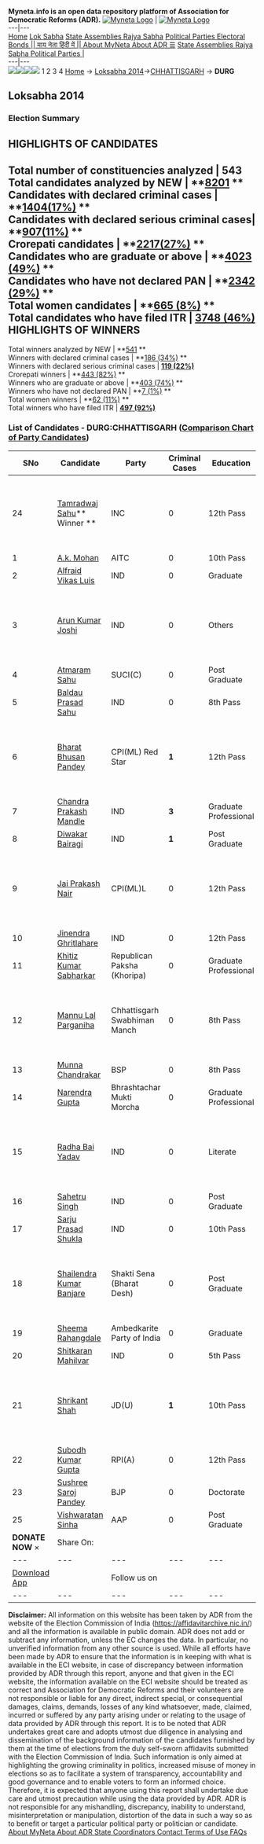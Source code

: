 **Myneta.info is an open data repository platform of Association for Democratic Reforms (ADR).**
[![Myneta Logo](https://www.myneta.info/lib/img/myneta-logo.png)](https://www.myneta.info/) | [![Myneta Logo](https://www.myneta.info/lib/img/adr-logo.png)](https://adrindia.org)  
---|---  
[Home](https://www.myneta.info/) [Lok Sabha](https://www.myneta.info/#ls "Lok Sabha") [ State Assemblies ](https://www.myneta.info/#sa "State Assemblies") [Rajya Sabha](https://www.myneta.info/#rs "Rajya Sabha") [Political Parties ](https://www.myneta.info/party "Political Parties") [ Electoral Bonds ](https://www.myneta.info/electoral_bonds "Electoral Bonds") [ || माय नेता हिंदी में || ](https://translate.google.co.in/translate?prev=hp&hl=en&js=y&u=www.myneta.info&sl=en&tl=hi&history_state0=) [ About MyNeta ](https://adrindia.org/content/about-myneta) [ About ADR ](https://adrindia.org/about-adr/who-we-are) [☰](javascript:void\(0\))
[ State Assemblies ](https://www.myneta.info/#sa "State Assemblies") [ Rajya Sabha ](https://www.myneta.info/#rs "Rajya Sabha") [ Political Parties ](https://www.myneta.info/party "Political Parties")
|   
---|---  
![](https://www.myneta.info/lib/img/banner/banner-1.png)![](https://www.myneta.info/lib/img/banner/banner-2.png)![](https://www.myneta.info/lib/img/banner/banner-3.png)![](https://www.myneta.info/lib/img/banner/banner-4.png)
1  2  3  4 
[Home](https://www.myneta.info/) → [Loksabha 2014](https://www.myneta.info/ls2014/)→[CHHATTISGARH](https://www.myneta.info/ls2014/index.php?action=show_constituencies&state_id=26) → **DURG**
### 
## Loksabha 2014
###  Election Summary 
HIGHLIGHTS OF CANDIDATES  
---  
Total number of constituencies analyzed |  543   
Total candidates analyzed by NEW | **[8201](https://www.myneta.info/ls2014/index.php?action=summary&subAction=candidates_analyzed&sort=candidate#summary) **  
Candidates with declared criminal cases | **[1404(17%)](https://www.myneta.info/ls2014/index.php?action=summary&subAction=crime&sort=candidate#summary) **  
Candidates with declared serious criminal cases| **[907(11%)](https://www.myneta.info/ls2014/index.php?action=summary&subAction=serious_crime&sort=candidate#summary) **  
Crorepati candidates | **[2217(27%)](https://www.myneta.info/ls2014/index.php?action=summary&subAction=crorepati&sort=candidate#summary) **  
Candidates who are graduate or above | **[4023 (49%)](https://www.myneta.info/ls2014/index.php?action=summary&subAction=education&sort=candidate#summary) **  
Candidates who have not declared PAN | **[2342 (29%)](https://www.myneta.info/ls2014/index.php?action=summary&subAction=without_pan&sort=candidate#summary) **  
Total women candidates | **[665 (8%)](https://www.myneta.info/ls2014/index.php?action=summary&subAction=women_candidate&sort=candidate#summary) **  
Total candidates who have filed ITR | [**3748 (46%)**](https://www.myneta.info/ls2014/index.php?action=summary&subAction=filed_itr&sort=candidate#summary)  
HIGHLIGHTS OF WINNERS  
---  
Total winners analyzed by NEW | **[541](https://www.myneta.info/ls2014/index.php?action=summary&subAction=winner_analyzed&sort=candidate#summary) **  
Winners with declared criminal cases | **[186 (34%)](https://www.myneta.info/ls2014/index.php?action=summary&subAction=winner_crime&sort=candidate#summary) **  
Winners with declared serious criminal cases | **[119 (22%)](https://www.myneta.info/ls2014/index.php?action=summary&subAction=winner_serious_crime&sort=candidate#summary)**  
Crorepati winners | **[443 (82%)](https://www.myneta.info/ls2014/index.php?action=summary&subAction=winner_crorepati&sort=candidate#summary) **  
Winners who are graduate or above | **[403 (74%)](https://www.myneta.info/ls2014/index.php?action=summary&subAction=winner_education&sort=candidate#summary) **  
Winners who have not declared PAN | **[7 (1%)](https://www.myneta.info/ls2014/index.php?action=summary&subAction=winner_without_pan&sort=candidate#summary) **  
Total women winners | **[62 (11%)](https://www.myneta.info/ls2014/index.php?action=summary&subAction=winner_women&sort=candidate#summary) **  
Total winners who have filed ITR | [**497 (92%)**](https://www.myneta.info/ls2014/index.php?action=summary&subAction=winner_filed_itr&sort=candidate#summary)  
### List of Candidates - DURG:CHHATTISGARH ([Comparison Chart of Party Candidates](https://www.myneta.info/ls2014/comparisonchart.php?constituency_id=112))
SNo | Candidate| Party| Criminal Cases| Education| Age| Total Assets| Liabilities  
---|---|---|---|---|---|---|---  
24  | [Tamradwaj Sahu](https://www.myneta.info/ls2014/candidate.php?candidate_id=3985)** Winner ** | INC | 0 | 12th Pass| 65 | ![](https://myneta.info/image_v2.php?myneta_folder=ls2014&candidate_id=3985&col=ta) | ![](https://myneta.info/image_v2.php?myneta_folder=ls2014&candidate_id=3985&col=lia)  
1  | [A.k. Mohan](https://www.myneta.info/ls2014/candidate.php?candidate_id=5381) | AITC | 0 | 10th Pass| 50 | Rs 2,90,000 ~ 2 Lacs+ | Rs 0 ~   
2  | [Alfraid Vikas Luis](https://www.myneta.info/ls2014/candidate.php?candidate_id=5382) | IND | 0 | Graduate| 29 | Rs 1,36,000 ~ 1 Lacs+ | Rs 0 ~   
3  | [Arun Kumar Joshi](https://www.myneta.info/ls2014/candidate.php?candidate_id=4672) | IND | 0 | Others| 43 | ![](https://myneta.info/image_v2.php?myneta_folder=ls2014&candidate_id=4672&col=ta) | ![](https://myneta.info/image_v2.php?myneta_folder=ls2014&candidate_id=4672&col=lia)  
4  | [Atmaram Sahu](https://www.myneta.info/ls2014/candidate.php?candidate_id=4673) | SUCI(C) | 0 | Post Graduate| 33 | Rs 7,77,014 ~ 7 Lacs+ | Rs 0 ~   
5  | [Baldau Prasad Sahu](https://www.myneta.info/ls2014/candidate.php?candidate_id=5383) | IND | 0 | 8th Pass| 46 | Rs 1,14,412 ~ 1 Lacs+ | Rs 0 ~   
6  | [Bharat Bhusan Pandey](https://www.myneta.info/ls2014/candidate.php?candidate_id=4674) | CPI(ML) Red Star | **1** | 12th Pass| 52 | ![](https://myneta.info/image_v2.php?myneta_folder=ls2014&candidate_id=4674&col=ta) | ![](https://myneta.info/image_v2.php?myneta_folder=ls2014&candidate_id=4674&col=lia)  
7  | [Chandra Prakash Mandle](https://www.myneta.info/ls2014/candidate.php?candidate_id=3987) | IND | **3** | Graduate Professional| 36 | Rs 2,36,02,100 ~ 2 Crore+ | Rs 23,30,000 ~ 23 Lacs+  
8  | [Diwakar Bairagi](https://www.myneta.info/ls2014/candidate.php?candidate_id=4675) | IND | **1** | Post Graduate| 50 | Rs 33,40,000 ~ 33 Lacs+ | Rs 34,000 ~ 34 Thou+  
9  | [Jai Prakash Nair](https://www.myneta.info/ls2014/candidate.php?candidate_id=4118) | CPI(ML)L | 0 | 12th Pass| 42 | ![](https://myneta.info/image_v2.php?myneta_folder=ls2014&candidate_id=4118&col=ta) | ![](https://myneta.info/image_v2.php?myneta_folder=ls2014&candidate_id=4118&col=lia)  
10  | [Jinendra Ghritlahare](https://www.myneta.info/ls2014/candidate.php?candidate_id=4678) | IND | 0 | 12th Pass| 40 | Rs 33,76,000 ~ 33 Lacs+ | Rs 50,000 ~ 50 Thou+  
11  | [Khitiz Kumar Sabharkar](https://www.myneta.info/ls2014/candidate.php?candidate_id=5385) | Republican Paksha (Khoripa) | 0 | Graduate Professional| 31 | Rs 31,000 ~ 31 Thou+ | Rs 0 ~   
12  | [Mannu Lal Parganiha](https://www.myneta.info/ls2014/candidate.php?candidate_id=3986) | Chhattisgarh Swabhiman Manch | 0 | 8th Pass| 71 | ![](https://myneta.info/image_v2.php?myneta_folder=ls2014&candidate_id=3986&col=ta) | ![](https://myneta.info/image_v2.php?myneta_folder=ls2014&candidate_id=3986&col=lia)  
13  | [Munna Chandrakar](https://www.myneta.info/ls2014/candidate.php?candidate_id=4679) | BSP | 0 | 8th Pass| 41 | Rs 45,47,946 ~ 45 Lacs+ | Rs 45,000 ~ 45 Thou+  
14  | [Narendra Gupta](https://www.myneta.info/ls2014/candidate.php?candidate_id=5386) | Bhrashtachar Mukti Morcha | 0 | Graduate Professional| 53 | Rs 76,85,000 ~ 76 Lacs+ | Rs 0 ~   
15  | [Radha Bai Yadav](https://www.myneta.info/ls2014/candidate.php?candidate_id=4681) | IND | 0 | Literate| 53 | ![](https://myneta.info/image_v2.php?myneta_folder=ls2014&candidate_id=4681&col=ta) | ![](https://myneta.info/image_v2.php?myneta_folder=ls2014&candidate_id=4681&col=lia)  
16  | [Sahetru Singh](https://www.myneta.info/ls2014/candidate.php?candidate_id=5389) | IND | 0 | Post Graduate| 45 | Rs 32,24,200 ~ 32 Lacs+ | Rs 2,70,000 ~ 2 Lacs+  
17  | [Sarju Prasad Shukla](https://www.myneta.info/ls2014/candidate.php?candidate_id=5390) | IND | 0 | 10th Pass| 65 | Rs 1,58,87,210 ~ 1 Crore+ | Rs 7,70,000 ~ 7 Lacs+  
18  | [Shailendra Kumar Banjare](https://www.myneta.info/ls2014/candidate.php?candidate_id=4682) | Shakti Sena (Bharat Desh) | 0 | Post Graduate| 39 | ![](https://myneta.info/image_v2.php?myneta_folder=ls2014&candidate_id=4682&col=ta) | ![](https://myneta.info/image_v2.php?myneta_folder=ls2014&candidate_id=4682&col=lia)  
19  | [Sheema Rahangdale](https://www.myneta.info/ls2014/candidate.php?candidate_id=5388) | Ambedkarite Party of India | 0 | Graduate| 28 | Rs 2,27,14,000 ~ 2 Crore+ | Rs 0 ~   
20  | [Shitkaran Mahilvar](https://www.myneta.info/ls2014/candidate.php?candidate_id=6823) | IND | 0 | 5th Pass| 47 | Rs 15,57,000 ~ 15 Lacs+ | Rs 3,00,000 ~ 3 Lacs+  
21  | [Shrikant Shah](https://www.myneta.info/ls2014/candidate.php?candidate_id=6824) | JD(U) | **1** | 10th Pass| 40 | ![](https://myneta.info/image_v2.php?myneta_folder=ls2014&candidate_id=6824&col=ta) | ![](https://myneta.info/image_v2.php?myneta_folder=ls2014&candidate_id=6824&col=lia)  
22  | [Subodh Kumar Gupta](https://www.myneta.info/ls2014/candidate.php?candidate_id=4683) | RPI(A) | 0 | 12th Pass| 62 | Rs 1,17,33,950 ~ 1 Crore+ | Rs 600 ~ 6 Hund+  
23  | [Sushree Saroj Pandey](https://www.myneta.info/ls2014/candidate.php?candidate_id=108) | BJP | 0 | Doctorate| 46 | Rs 32,00,925 ~ 32 Lacs+ | Rs 5,08,039 ~ 5 Lacs+  
25  | [Vishwaratan Sinha](https://www.myneta.info/ls2014/candidate.php?candidate_id=4684) | AAP | 0 | Post Graduate| 47 | Rs 1,37,59,160 ~ 1 Crore+ | Rs 9,94,273 ~ 9 Lacs+  
|  **DONATE NOW** × |  Share On:  | [](https://api.whatsapp.com/send?text=https%3A%2F%2Fmyneta.info%2Fpunjab2022%2Findex.php%3Faction%3Dshow_constituencies%26state_id%3D19) | [](https://www.facebook.com/sharer/sharer.php?u=https%3A%2F%2Fmyneta.info%2Fpunjab2022%2Findex.php%3Faction%3Dshow_constituencies%26state_id%3D19) | [](https://twitter.com/share?url=https%3A%2F%2Fmyneta.info%2Fpunjab2022%2Findex.php%3Faction%3Dshow_constituencies%26state_id%3D19)  
---|---|---|---|---  
| [ Download App ](https://play.google.com/store/apps/details?id=com.webrosoft.myneta1&pcampaignid=pcampaignidMKT-Other-global-all-co-prtnr-py-PartBadge-Mar2515-1) | [](https://play.google.com/store/apps/details?id=com.webrosoft.myneta1&pcampaignid=pcampaignidMKT-Other-global-all-co-prtnr-py-PartBadge-Mar2515-1) |  Follow us on  | [](https://www.facebook.com/adrindia.org/) | [](https://twitter.com/adrspeaks) | [](https://groups.google.com/g/national-election-watch?hl=en&pli=1) | [](https://www.instagram.com/adrspeaks/) | [](https://www.youtube.com/user/adrspeaks) | [](https://sharechat.com/profile/adrspeaks)  
---|---|---|---|---|---|---|---|---  
**Disclaimer:** All information on this website has been taken by ADR from the website of the Election Commission of India (https://affidavitarchive.nic.in/) and all the information is available in public domain. ADR does not add or subtract any information, unless the EC changes the data. In particular, no unverified information from any other source is used. While all efforts have been made by ADR to ensure that the information is in keeping with what is available in the ECI website, in case of discrepancy between information provided by ADR through this report, anyone and that given in the ECI website, the information available on the ECI website should be treated as correct and Association for Democratic Reforms and their volunteers are not responsible or liable for any direct, indirect special, or consequential damages, claims, demands, losses of any kind whatsoever, made, claimed, incurred or suffered by any party arising under or relating to the usage of data provided by ADR through this report. It is to be noted that ADR undertakes great care and adopts utmost due diligence in analysing and dissemination of the background information of the candidates furnished by them at the time of elections from the duly self-sworn affidavits submitted with the Election Commission of India. Such information is only aimed at highlighting the growing criminality in politics, increased misuse of money in elections so as to facilitate a system of transparency, accountability and good governance and to enable voters to form an informed choice. Therefore, it is expected that anyone using this report shall undertake due care and utmost precaution while using the data provided by ADR. ADR is not responsible for any mishandling, discrepancy, inability to understand, misinterpretation or manipulation, distortion of the data in such a way so as to benefit or target a particular political party or politician or candidate. 
[ About MyNeta ](https://adrindia.org/content/about-myneta) [ About ADR ](https://adrindia.org/about-adr/who-we-are) [ State Coordinators ](https://adrindia.org/about-adr/state-coordinators) [ Contact ](https://adrindia.org/contact-us) [ Terms of Use ](https://adrindia.org/content/adr-terms-use) [ FAQs ](https://adrindia.org/content/faqs)
